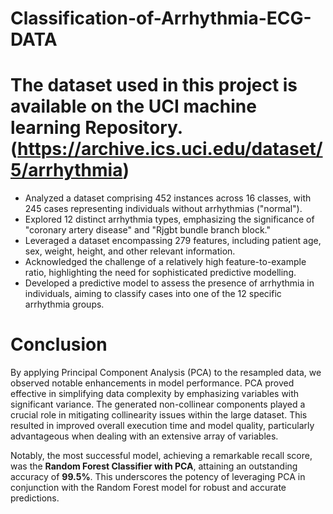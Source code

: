 # Classification-of-Arrhythmia-ECG-DATA
# The dataset used in this project is available on the UCI machine learning Repository. (https://archive.ics.uci.edu/dataset/5/arrhythmia)
- Analyzed a dataset comprising 452 instances across 16 classes, with 245 cases representing individuals without arrhythmias ("normal").
- Explored 12 distinct arrhythmia types, emphasizing the significance of "coronary artery disease" and "Rjgbt bundle branch block."
- Leveraged a dataset encompassing 279 features, including patient age, sex, weight, height, and other relevant information.
- Acknowledged the challenge of a relatively high feature-to-example ratio, highlighting the need for sophisticated predictive modelling.
- Developed a predictive model to assess the presence of arrhythmia in individuals, aiming to classify cases into one of the 12 specific arrhythmia groups.

# Conclusion

By applying Principal Component Analysis (PCA) to the resampled data, we observed notable enhancements in model performance. PCA proved effective in simplifying data complexity by emphasizing variables with significant variance. The generated non-collinear components played a crucial role in mitigating collinearity issues within the large dataset. This resulted in improved overall execution time and model quality, particularly advantageous when dealing with an extensive array of variables.

Notably, the most successful model, achieving a remarkable recall score, was the **Random Forest Classifier with PCA**, attaining an outstanding accuracy of **99.5%**. This underscores the potency of leveraging PCA in conjunction with the Random Forest model for robust and accurate predictions.

